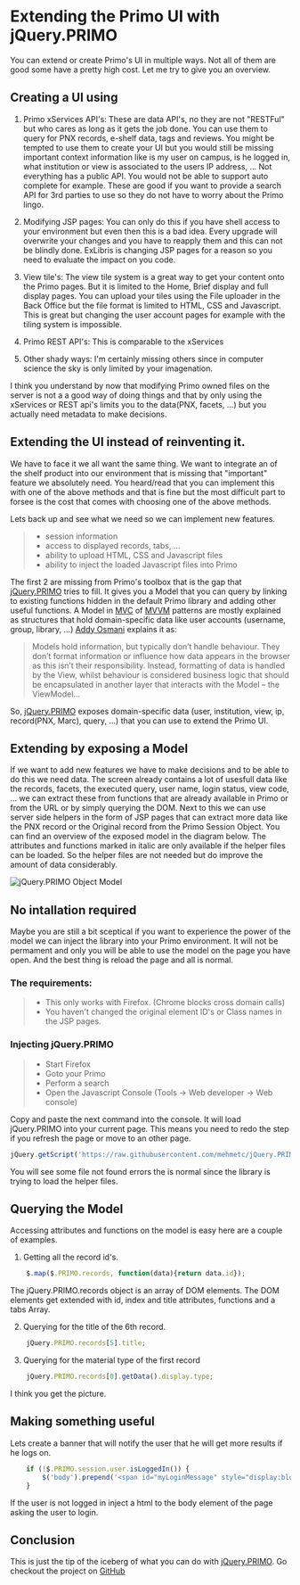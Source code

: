 # Extending the Primo UI with jQuery.PRIMO

You can extend or create Primo's UI in multiple ways. Not all of them are good some have a pretty high cost. Let me 
try to give you an overview.

## Creating a UI using
1. Primo xServices API's:
These are data API's, no they are not "RESTFul" but who cares as long as it gets the job done. You can use them to query for PNX records, e-shelf data, tags and reviews. You might be tempted to use them to create your UI but you would still be missing important context information like is my user on campus, is he logged in, what institution or view is associated to the users IP address, ... Not everything has a public API. You would not be able to support auto complete for example. These are good if you want to provide a search API for 3rd parties to use so they do not have to worry about the Primo lingo.

2. Modifying JSP pages:
You can only do this if you have shell access to your environment but even then this is a bad idea. Every upgrade will overwrite your changes and you have to reapply them and this can not be blindly done. ExLibris is changing JSP pages for a reason so you need to evaluate the impact on you code.    

3. View tile's:
The view tile system is a great way to get your content onto the Primo pages. But it is limited to the Home, Brief display and full display pages. You can upload your tiles using the File uploader in the Back Office but the file format is limited to HTML, CSS and Javascript. This is great but changing the user account pages for example with the tiling system is impossible.
  
4. Primo REST API's:
This is comparable to the xServices

5. Other shady ways:
I'm certainly missing others since in computer science the sky is only limited by your imagenation.

I think you understand by now that modifying Primo owned files on the server is not a a good way of doing things and that by only using the xServices or REST api's limits you to the data(PNX, facets, ...) but you actually need metadata to make decisions.

## Extending the UI instead of reinventing it.
We have to face it we all want the same thing. We want to integrate an of the shelf product into our environment that is missing that "important" feature we absolutely need. You heard/read that you can implement this with one of the above methods and that is fine but the most difficult part to forsee is the cost that comes with choosing one of the above methods. 

Lets back up and see what we need so we can implement new features. 
>    * session information
>    * access to displayed records, tabs, ...
>    * ability to upload HTML, CSS and Javascript files
>    * ability to inject the loaded Javascript files into Primo

The first 2 are missing from Primo's toolbox that is the gap that [jQuery.PRIMO]("http://www.github.com/mehmetc/jQuery.PRIMO") tries to fill. It gives you a Model that you can query by linking to existing functions hidden in the default Primo library and adding other useful functions. A Model in [MVC](https://en.wikipedia.org/wiki/Model%E2%80%93view%E2%80%93controller) of [MVVM](https://en.wikipedia.org/wiki/Model_View_ViewModel) patterns are mostly explained as structures that hold domain-specific data like user accounts (username, group, library, ...)
[Addy Osmani](http://addyosmani.com/) explains it as: 
>Models hold information, but typically don’t handle behaviour. They don’t format information or influence how data appears in the browser as this isn’t their responsibility. Instead, formatting of data is handled by the View, whilst behaviour is considered business logic that should be encapsulated in another layer that interacts with the Model – the ViewModel...

So, [jQuery.PRIMO]("http://www.github.com/mehmetc/jQuery.PRIMO") exposes domain-specific data (user, institution, view, ip, record(PNX, Marc), query, ...) that you can use to extend the Primo UI.

## Extending by exposing a Model
If we want to add new features we have to make decisions and to be able to do this we need data. The screen already contains a lot of usesfull data like the records, facets, the executed query, user name, login status, view code, ... we can extract these from functions that are already available in Primo or from the URL or by simply querying the DOM. Next to this we can use server side helpers in the form of JSP pages that can extract more data like the PNX record or the Original record from the  Primo Session Object. You can find an overview of the exposed model in the diagram below. The attributes and functions marked in italic are only available if the helper files can be loaded. So the helper files are not needed but do improve the amount of data considerably.

![jQuery.PRIMO Object Model](https://raw.githubusercontent.com/mehmetc/jQuery.PRIMO/master/docs/jquery.PRIMO.png "jQuery.PRIMO Object Model")
 
## No intallation required
Maybe you are still a bit sceptical if you want to experience the power of the model we can inject the library into your 
Primo environment. It will not be permament and only you will be able to use the model on the page you have open. 
And the best thing is reload the page and all is normal.   
### The requirements:
>   * This only works with Firefox. (Chrome blocks cross domain calls)
>   * You haven't changed the original element ID's or Class names in the JSP pages.      

### Injecting jQuery.PRIMO
>    * Start Firefox
>    * Goto your Primo
>    * Perform a search 
>    * Open the Javascript Console (Tools -> Web developer -> Web console)

Copy and paste the next command into the console. It will load jQuery.PRIMO into your current page. This means you need 
to redo the step if you refresh the page or move to an other page.

```js
jQuery.getScript('https://raw.githubusercontent.com/mehmetc/jQuery.PRIMO/master/dist/jqprimo/jquery.PRIMO.js');
```    

You will see some file not found errors the is normal since the library is trying to load the helper files.    
  

## Querying the Model
Accessing attributes and functions on the model is easy here are a couple of examples.

1) Getting all the record id's.
```js
    $.map($.PRIMO.records, function(data){return data.id});
```

The jQuery.PRIMO.records object is an array of DOM elements. The DOM elements get extended with id, index and title 
attributes, functions and a tabs Array.
 
2) Querying for the title of the 6th record.
```js
    jQuery.PRIMO.records[5].title;    
```

3) Querying for the material type of the first record
```js
    jQuery.PRIMO.records[0].getData().display.type;
``` 

I think you get the picture.

## Making something useful
Lets create a banner that will notify the user that he will get more results if he logs on.

```js
    if (!$.PRIMO.session.user.isLoggedIn()) {        
        $('body').prepend('<span id="myLoginMessage" style="display:block;top:0;background-color:orange;width:100%;text-align:center;">Please login for more results</span>');
    }
```

If the user is not logged in inject a html to the body element of the page asking the user to login.

## Conclusion
This is just the tip of the iceberg of what you can do with [jQuery.PRIMO]("http://www.github.com/mehmetc/jQuery.PRIMO"). Go checkout the project on [GitHub]("http://www.github.com/mehmetc/jQuery.PRIMO")

